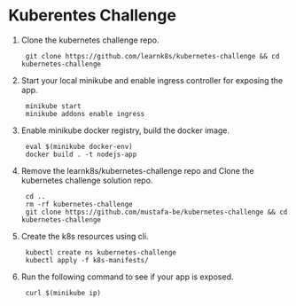 # Kuberentes Challenge

1. Clone the kubernetes challenge repo.
    
        git clone https://github.com/learnk8s/kubernetes-challenge && cd kubernetes-challenge

2. Start your local minikube and enable ingress controller for exposing the app.

        minikube start
        minikube addons enable ingress

3. Enable minikube docker registry, build the docker image. 

        eval $(minikube docker-env)
        docker build . -t nodejs-app

4. Remove the learnk8s/kubernetes-challenge repo and Clone the kubernetes challenge solution repo.
    
        cd ..
        rm -rf kubernetes-challenge
        git clone https://github.com/mustafa-be/kubernetes-challenge && cd kubernetes-challenge

5. Create the k8s resources using cli.

        kubectl create ns kubernetes-challenge
        kubectl apply -f k8s-manifests/
    
6. Run the following command to see if your app is exposed.

        curl $(minikube ip)
